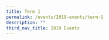 ```yaml
---
title: Term 1
permalink: /events/2019-events/term-1
description: ""
third_nav_title: 2019 Events
---
```

